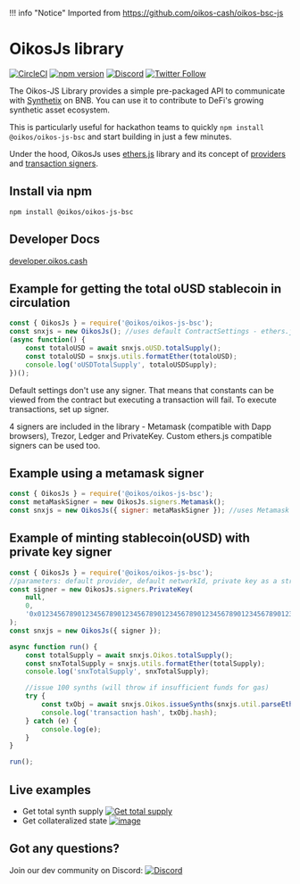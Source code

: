 !!! info "Notice"
Imported from https://github.com/oikos-cash/oikos-bsc-js

# OikosJs library

[![CircleCI](https://circleci.com/gh/oikos-cash/oikos-bsc-js.svg?style=svg)](https://circleci.com/gh/Oikosio/@oikos/oikos-js-bsc) [![npm version](https://badge.fury.io/js/oikos-js.svg)](https://badge.fury.io/js/oikos-js)
[![Discord](https://img.shields.io/discord/413890591840272394.svg?color=768AD4&label=discord&logo=https%3A%2F%2Fdiscordapp.com%2Fassets%2F8c9701b98ad4372b58f13fd9f65f966e.svg)](https://discordapp.com/channels/413890591840272394/)
[![Twitter Follow](https://img.shields.io/twitter/follow/oikos.cash.svg?label=oikos.cash&style=social)](https://twitter.com/oikos.cash)

The Oikos-JS Library provides a simple pre-packaged API to communicate with [Synthetix](https://oikos.cash) on BNB. You can use it to contribute to DeFi's growing synthetic asset ecosystem.

This is particularly useful for hackathon teams to quickly `npm install @oikos/oikos-js-bsc` and start building in just a few minutes.

Under the hood, OikosJs uses [ethers.js](https://github.com/ethers-io/ethers.js/) library and its concept of [providers](https://docs.ethers.io/ethers.js/html/api-providers.html) and [transaction signers](https://docs.ethers.io/ethers.js/html/api-contract.html#custom-signer).

## Install via npm

`npm install @oikos/oikos-js-bsc`

## Developer Docs

[developer.oikos.cash](https://developer.oikos.cash)

## Example for getting the total oUSD stablecoin in circulation

```javascript
const { OikosJs } = require('@oikos/oikos-js-bsc');
const snxjs = new OikosJs(); //uses default ContractSettings - ethers.js default provider, mainnet
(async function() {
	const totaloUSD = await snxjs.oUSD.totalSupply();
	const totaloUSD = snxjs.utils.formatEther(totaloUSD);
	console.log('oUSDTotalSupply', totaloUSDSupply);
})();
```

Default settings don't use any signer. That means that constants can be viewed from the contract but executing a transaction will fail.
To execute transactions, set up signer.

4 signers are included in the library - Metamask (compatible with Dapp browsers), Trezor, Ledger and PrivateKey.
Custom ethers.js compatible signers can be used too.

## Example using a metamask signer

```javascript
const { OikosJs } = require('@oikos/oikos-js-bsc');
const metaMaskSigner = new OikosJs.signers.Metamask();
const snxjs = new OikosJs({ signer: metaMaskSigner }); //uses Metamask signer and default infura.io provider on mainnet
```

## Example of minting stablecoin(oUSD) with private key signer

```javascript
const { OikosJs } = require('@oikos/oikos-js-bsc');
//parameters: default provider, default networkId, private key as a string
const signer = new OikosJs.signers.PrivateKey(
	null,
	0,
	'0x0123456789012345678901234567890123456789012345678901234567890123',
);
const snxjs = new OikosJs({ signer });

async function run() {
	const totalSupply = await snxjs.Oikos.totalSupply();
	const snxTotalSupply = snxjs.utils.formatEther(totalSupply);
	console.log('snxTotalSupply', snxTotalSupply);

	//issue 100 synths (will throw if insufficient funds for gas)
	try {
		const txObj = await snxjs.Oikos.issueSynths(snxjs.util.parseEther('100')); //execute transaction (requires gas)
		console.log('transaction hash', txObj.hash);
	} catch (e) {
		console.log(e);
	}
}

run();
```

## Live examples

- Get total synth supply [![Get total supply](https://user-images.githubusercontent.com/799038/57645476-572dc780-758c-11e9-98e3-33846fb8c176.png)](https://codepen.io/justinjmoses/pen/vMKywz/left?editors=0010)
- Get collateralized state [![image](https://user-images.githubusercontent.com/799038/57646044-ad4f3a80-758d-11e9-879e-4a507c2cf894.png)
  ](https://codepen.io/justinjmoses/pen/qwqoBR/left?editors=0010)

## Got any questions?

Join our dev community on Discord: [![Discord](https://img.shields.io/discord/413890591840272394.svg?color=768AD4&label=discord&logo=https%3A%2F%2Fdiscordapp.com%2Fassets%2F8c9701b98ad4372b58f13fd9f65f966e.svg)](https://discordapp.com/channels/413890591840272394/)
